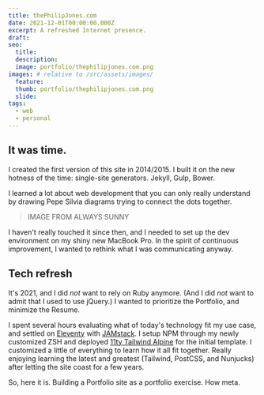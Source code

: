 ```yaml
---
title: thePhilipJones.com
date: 2021-12-01T00:00:00.000Z
excerpt: A refreshed Internet presence.
draft:
seo:
  title:
  description:
  image: portfolio/thephilipjones.com.png
images: # relative to /src/assets/images/
  feature:
  thumb: portfolio/thephilipjones.com.png
  slide:
tags:
  - web
  - personal
---
```


## It was time.

I created the first version of this site in 2014/2015. I built it on the new hotness of the time: single-site generators. Jekyll, Gulp, Bower.

I learned a lot about web development that you can only really understand by drawing Pepe Silvia diagrams trying to connect the dots together.

> IMAGE FROM ALWAYS SUNNY

I haven't really touched it since then, and I needed to set up the dev environment on my shiny new MacBook Pro. In the spirit of continuous improvement, I wanted to rethink what I was communicating anyway.

## Tech refresh

It's 2021, and I did _not_ want to rely on Ruby anymore. (And I did _not_ want to admit that I used to use jQuery.) I wanted to prioritize the Portfolio, and minimize the Resume.

I spent several hours evaluating what of today's technology fit my use case, and settled on [Eleventy](https://www.11ty.dev) with [JAMstack](https://jamstack.com). I setup NPM through my newly customized ZSH and deployed [11ty Tailwind Alpine](https://11ta.netlify.app) for the initial template. I customized a little of everything to learn how it all fit together. Really enjoying learning the latest and greatest (Tailwind, PostCSS, and Nunjucks) after letting the site coast for a few years.

So, here it is. Building a Portfolio site as a portfolio exercise. How meta.
